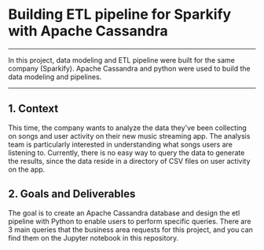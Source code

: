 # Building ETL pipeline for Sparkify with Apache Cassandra
---

In this project, data modeling and ETL pipeline were built for the same company (Sparkify). Apache Cassandra and python were used to build the data modeling and pipelines.

---
## 1. Context

This time, the company wants to analyze the data they've been collecting on songs and user activity on their new music streaming app. The analysis team is particularly interested in understanding what songs users are listening to. Currently, there is no easy way to query the data to generate the results, since the data reside in a directory of CSV files on user activity on the app.

## 2. Goals and Deliverables

The goal is to create an Apache Cassandra database and design the etl pipeline with Python to enable users to perform specific queries. There are 3 main queries that the business area requests for this project, and you can find them on the Jupyter notebook in this repository.